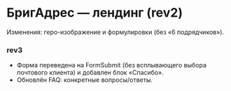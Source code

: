 # БригАдрес — лендинг (rev2)
Изменения: геро-изображение и формулировки (без «6 подрядчиков»).

### rev3
- Форма переведена на FormSubmit (без всплывающего выбора почтового клиента) и добавлен блок «Спасибо».
- Обновлён FAQ: конкретные вопросы/ответы.
